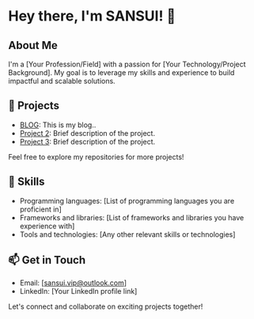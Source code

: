 # Hey there, I'm SANSUI! 👋

## About Me
I'm a [Your Profession/Field] with a passion for [Your Technology/Project Background]. My goal is to leverage my skills and experience to build impactful and scalable solutions.

## 🔭 Projects
- [BLOG](https://sansui.vip): This is my blog..
- [Project 2](https://github.com/yourusername/project2): Brief description of the project.
- [Project 3](https://github.com/yourusername/project3): Brief description of the project.

Feel free to explore my repositories for more projects!

## 🚀 Skills
- Programming languages: [List of programming languages you are proficient in]
- Frameworks and libraries: [List of frameworks and libraries you have experience with]
- Tools and technologies: [Any other relevant skills or technologies]

## 📫 Get in Touch
- Email: [sansui.vip@outlook.com]
- LinkedIn: [Your LinkedIn profile link]

Let's connect and collaborate on exciting projects together!
